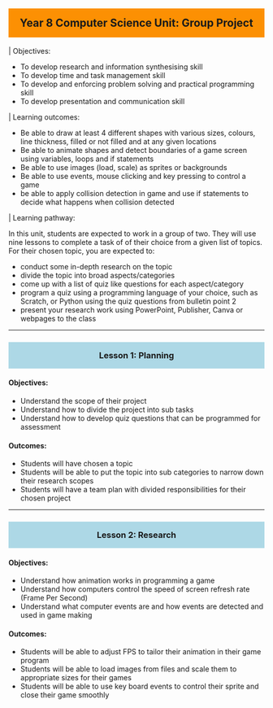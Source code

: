 <title>Year 8 CS</title>
<style type='text/css'>
body {width: 80%; margin:auto;}
a { text-decoration: none; }
a:hover { text-decoration: underline; }
h1 {display: none; }
h2 { background-color:#fc9003; padding:16px;text-align:center;}
h3 {background-color:lightblue; padding:16px; text-align:center;}
video {width:30%; float:left;}
button {float: right;margin-bottom: 20px; background-color: lightblue; border-radius:3px; }
video {margin-bottom:20px; width: 40%;text-align:center;}
</style>

## Year 8 Computer Science Unit: Group Project 

| Objectives:

+ To develop research and information synthesising skill 
+ To develop time and task management skill 
+ To develop and enforcing problem solving and practical programming skill 
+ To develop presentation and communication skill 

| Learning outcomes:

+ Be able to draw at least 4 different shapes with various sizes, colours, line thickness, filled or not filled and at any given locations
+ Be able to animate shapes and detect boundaries of a game screen using variables, loops and if statements
+ Be able to use images (load, scale) as sprites or backgrounds
+ Be able to use events, mouse clicking and key pressing to control a game
+ be able to apply collision detection in game and use if statements to decide what happens when collision detected

| Learning pathway:

In this unit, students are expected to work in a group of two.  They will use nine lessons to complete a task of of their choice from a given list of topics. 
For their chosen topic, you are expected to: 
+ conduct some in-depth research on the topic 
+ divide the topic into broad aspects/categories 
+ come up with a list of quiz like questions for each aspect/category 
+ program a quiz using a programming language of your choice, such as Scratch, or Python using the quiz questions from bulletin point 2 
+ present your research work using PowerPoint, Publisher, Canva or webpages to the class 

---
### Lesson 1: Planning

#### Objectives: 
+ Understand the scope of their project
+ Understand how to divide the project into sub tasks 
+ Understand how to develop quiz questions that can be programmed for assessment

#### Outcomes: 
+ Students will have chosen a topic
+ Students will be able to put the topic into sub categories to narrow down their research scopes
+ Students will have a team plan with divided responsibilities for their chosen project

---
### Lesson 2: Research
#### Objectives: 
+ Understand how animation works in programming a game 
+ Understand how computers control the speed of screen refresh rate (Frame Per Second)
+ Understand what computer events are and how events are detected and used in game making

#### Outcomes: 
+ Students will be able to adjust FPS to tailor their animation in their game program
+ Students will be able to load images from files and scale them to appropriate sizes for their games
+ Students will be able to use key board events to control their sprite and close their game smoothly

